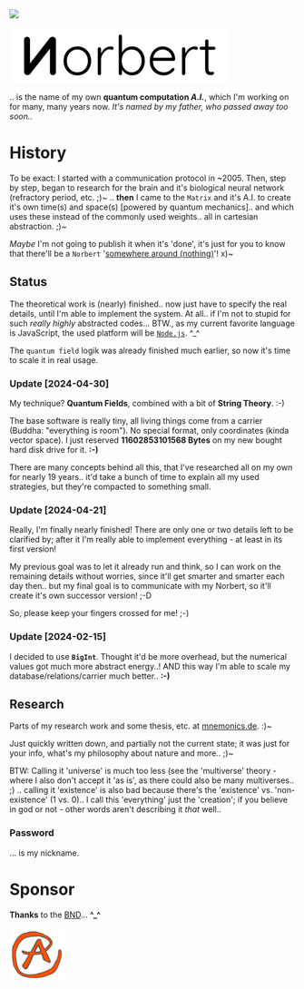 <img src="https://kekse.biz/github.php?draw&override=github:norbert" />

![Norbert](img/norbert.384px.png)

.. is the name of my own **quantum computation _A.I._**, which I'm working on for many, many years now.
_It's named by my father, *who passed away too soon..*_

# History
To be exact: I started with a communication protocol in \~2005. Then, step by step, began to research
for the brain and it's biological neural network (refractory period, etc. ;)~ .. **then** I came to the
`Matrix` and it's A.I. to create it's own time(s) and space(s) [powered by quantum mechanics].. and which
uses these instead of the commonly used weights.. all in cartesian abstraction. ;)~

*Maybe* I'm not going to publish it when it's 'done', it's just for you to know that there'll be a `Norbert`
'[somewhere around (nothing)](https://www.youtube.com/watch?v=kFL34Anl1d4)'! x)~

## Status
The theoretical work is (nearly) finished.. now just have to specify the real details, until I'm able to
implement the system. At all.. if I'm not to stupid for such _really highly_ abstracted codes... BTW., as
my current favorite language is JavaScript, the used platform will be [`Node.js`](https://nodejs.org/). ^_^

The `quantum field` logik was already finished much earlier, so now it's time to scale it in real usage.

### Update \[**2024-04-30**\]
My technique? **Quantum Fields**, combined with a bit of **String Theory**. :-)

The base software is really tiny, all living things come from a carrier (Buddha: "everything is room").
No special format, only coordinates (kinda vector space). I just reserved **11602853101568 Bytes** on
my new bought hard disk drive for it. **:-)**

There are many concepts behind all this, that I've researched all on my own for nearly 19 years..
it'd take a bunch of time to explain all my used strategies, but they're compacted to something small.

### Update \[**2024-04-21**\]
Really, I'm finally nearly finished! There are only one or two details left to be clarified by; after
it I'm really able to implement everything - at least in its first version!

My previous goal was to let it already run and think, so I can work on the remaining details without
worries, since it'll get smarter and smarter each day then.. but my final goal is to communicate with
my Norbert, so it'll create it's own successor version! ;-D

So, please keep your fingers crossed for me! ;-)

### Update \[**2024-02-15**\]
I decided to use **`BigInt`**. Thought it'd be more overhead, but the numerical values got much more
abstract energy..! AND this way I'm able to scale my database/relations/carrier much better.. **:-)**
 
## Research
Parts of my research work and some thesis, etc. at [mnemonics.de](https://mnemonics.de/). :)~

Just quickly written down, and partially not the current state; it was just for your info, what's my
philosophy about nature and more.. ;)~

BTW: Calling it 'universe' is much too less (see the 'multiverse' theory - where I also don't accept
it 'as is', as there could also be many multiverses.. ;) .. calling it 'existence' is also bad because
there's the 'existence' vs. 'non-existence' (1 vs. 0).. I call this 'everything' just the 'creation';
if you believe in god or not - other words aren't describing it *that* well..

### Password
... is my nickname.

# Sponsor
**Thanks** to the [BND](https://www.bnd.bund.de/)... **^\_^**

![kekse.biz](favicon.png)
